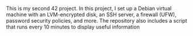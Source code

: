This is my second 42 project. In this project, I set up a Debian virtual machine with an LVM-encrypted disk, an SSH server, a firewall (UFW), password security policies, and more.
The repository also includes a script that runs every 10 minutes to display useful information
